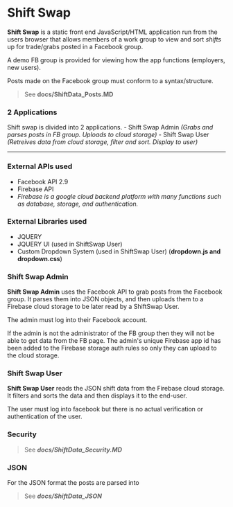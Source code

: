 

# Shift Swap
**Shift Swap** is a static front end JavaScript/HTML application run from the users browser that allows
members of a work group to view and sort *shifts* up for trade/grabs posted in a Facebook group.  

A demo FB group is provided for viewing how the app functions (employers, new users).

  
Posts made on the Facebook group must conform to a syntax/structure.
> See **docs/ShiftData_Posts.MD**

### 2 Applications
Shift swap is divided into 2 applications.
	- Shift Swap Admin *(Grabs and parses posts in FB group. Uploads to cloud storage)*
	- Shift Swap User *(Retreives data from cloud storage, filter and sort. Display to user)*
	
---

### External APIs used
- Facebook API 2.9
- Firebase API
- *Firebase is a google cloud backend platform with many functions such as database, storage, and authentication.*

### External Libraries used
- JQUERY
- JQUERY UI (used in ShiftSwap User)
- Custom Dropdown System (used in ShiftSwap User) (**dropdown.js and dropdown.css**)


### Shift Swap Admin
**Shift Swap Admin** uses the Facebook API to grab posts from the Facebook group. It parses them into JSON objects, and then uploads them to
a Firebase cloud storage to be later read by a ShiftSwap User.

The admin must log into their Facebook account.

If the admin is not the administrator of the FB group then they will not be able to get data from the FB page.
The admin's unique Firebase app id has been added to the Firebase storage auth rules so only they can upload to the cloud storage.

### Shift Swap User
**Shift Swap User** reads the JSON shift data from the Firebase cloud storage. It filters and sorts the data and then displays it
to the end-user.

The user must log into facebook but there is no actual verification or authentication of the user.


### Security
> See **_docs/ShiftData_Security.MD_**

### JSON
For the JSON format the posts are parsed into
> See **_docs/ShiftData_JSON_**










